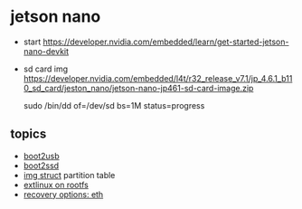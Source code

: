 # jetson nano

* start https://developer.nvidia.com/embedded/learn/get-started-jetson-nano-devkit
* sd card img https://developer.nvidia.com/embedded/l4t/r32_release_v7.1/jp_4.6.1_b110_sd_card/jeston_nano/jetson-nano-jp461-sd-card-image.zip

    sudo /bin/dd of=/dev/sd<x> bs=1M status=progress

## topics
* [boot2usb](./boot2usb.md)
* [boot2ssd](./boot2ssd.md)
* [img struct](./img_struct.md) partition table
* [extlinux on rootfs](./rootPartition/extlinux.md)
* [recovery options: eth](./recovery_eth.md)





